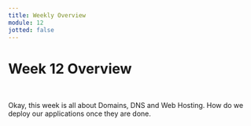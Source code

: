```yaml
---
title: Weekly Overview
module: 12
jotted: false
---
```


# Week 12 Overview <br />


<br />


Okay, this week is all about Domains, DNS and Web Hosting.  How do we deploy our applications once they are done.
